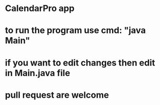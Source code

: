 # CalendarPro app
# to run the program use cmd: "java Main"
# if you want to edit changes then edit in Main.java file
# pull request are welcome
